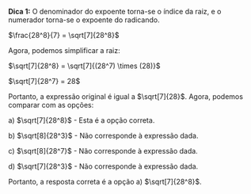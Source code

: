 **Dica 1:** O denominador do expoente torna-se o índice da raiz, e o numerador torna-se o expoente do radicando.

$\frac{28^8}{7} = \sqrt[7]{28^8}$

Agora, podemos simplificar a raiz:

$\sqrt[7]{28^8} = \sqrt[7]{(28^7) \times (28)}$

$\sqrt[7]{28^7} = 28$

Portanto, a expressão original é igual a $\sqrt[7]{28}$. Agora, podemos comparar com as opções:

a) $\sqrt[7]{28^8}$ - Esta é a opção correta.

b) $\sqrt[8]{28^3}$ - Não corresponde à expressão dada.

c) $\sqrt[8]{28^7}$ - Não corresponde à expressão dada.

d) $\sqrt[7]{28^3}$ - Não corresponde à expressão dada.

Portanto, a resposta correta é a opção a) $\sqrt[7]{28^8}$.
